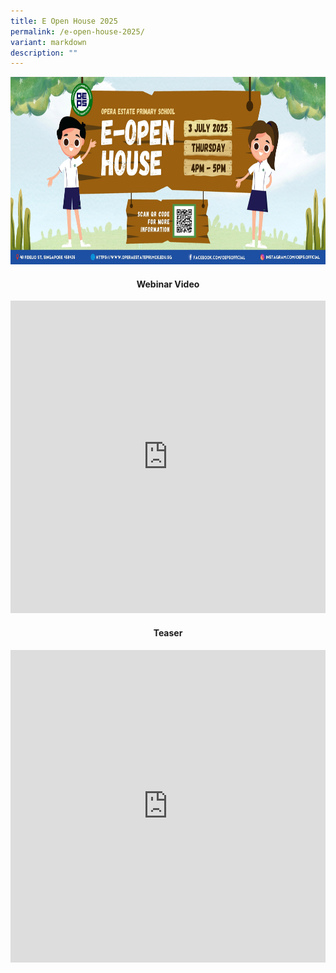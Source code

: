 ```yaml
---
title: E Open House 2025
permalink: /e-open-house-2025/
variant: markdown
description: ""
---
```



<center><img style="width:920px;height:300px;" alt="HTML tutorial" src="/images/2025/Openhouse2025/eopenhouseposter2025_.jpg"><br>

<h4>Webinar Video</h4>
<iframe style="border: none; aspect-ratio: 16/9;" allowfullscreen="true" height="500" width="100%" frameborder="0" src="https://docs.google.com/presentation/d/e/2PACX-1vTSC2YWtqLpUWKa8WtzrAG5lMYMJce7gQIRtI0tYUif4II8hvAgqG9I3kLkAAtiaRyy1eNIs1fYIAVV/pubembed?start=false&amp;loop=false&amp;delayms=3000"></iframe><br>
	
	
	
<h4>Teaser</h4>
<iframe style="border: none; aspect-ratio: 16/9;" allowfullscreen="true" height="500" width="100%" frameborder="0" src="https://docs.google.com/presentation/d/e/2PACX-1vQtQF01Gzw5J2ZKlzx4izBmcmFdUet8v2EqfV8wJ1VtnRz7YNK7dcN5JPuW4ubWEsjcLGRiDdCaaAMr/embed?start=true&amp;loop=false&amp;delayms=0&amp;autoplay=true&amp;rm=minimal"></iframe></center>